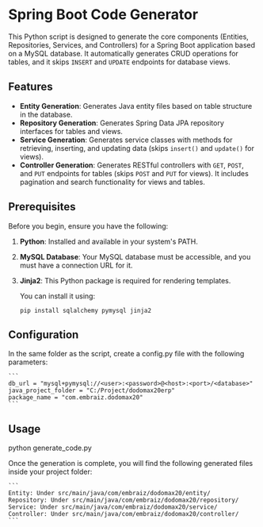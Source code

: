 # Spring Boot Code Generator

This Python script is designed to generate the core components (Entities, Repositories, Services, and Controllers) for a Spring Boot application based on a MySQL database. It automatically generates CRUD operations for tables, and it skips `INSERT` and `UPDATE` endpoints for database views.

## Features

- **Entity Generation**: Generates Java entity files based on table structure in the database.
- **Repository Generation**: Generates Spring Data JPA repository interfaces for tables and views.
- **Service Generation**: Generates service classes with methods for retrieving, inserting, and updating data (skips `insert()` and `update()` for views).
- **Controller Generation**: Generates RESTful controllers with `GET`, `POST`, and `PUT` endpoints for tables (skips `POST` and `PUT` for views). It includes pagination and search functionality for views and tables.

## Prerequisites

Before you begin, ensure you have the following:

1. **Python**: Installed and available in your system's PATH.
2. **MySQL Database**: Your MySQL database must be accessible, and you must have a connection URL for it.
3. **Jinja2**: This Python package is required for rendering templates.
   
   You can install it using:
   ```
   pip install sqlalchemy pymysql jinja2
   ```

## Configuration

In the same folder as the script, create a config.py file with the following parameters:

    ```
    db_url = "mysql+pymysql://<user>:<password>@<host>:<port>/<database>"
    java_project_folder = "C:/Project/dodomax20erp"
    package_name = "com.embraiz.dodomax20"
    ```
## Usage

python generate_code.py

Once the generation is complete, you will find the following generated files inside your project folder:

    ```
    Entity: Under src/main/java/com/embraiz/dodomax20/entity/
    Repository: Under src/main/java/com/embraiz/dodomax20/repository/
    Service: Under src/main/java/com/embraiz/dodomax20/service/
    Controller: Under src/main/java/com/embraiz/dodomax20/controller/
    ```